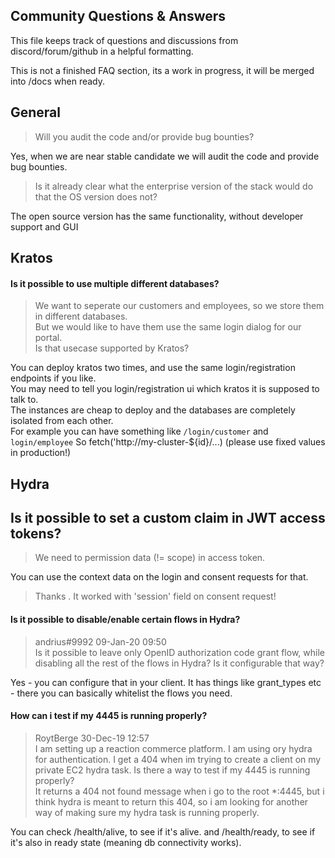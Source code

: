 ## Community Questions & Answers

This file keeps track of questions and discussions from discord/forum/github in
a helpful formatting.

This is not a finished FAQ section, its a work in progress, it will be merged
into /docs when ready.

## General

> Will you audit the code and/or provide bug bounties?

Yes, when we are near stable candidate we will audit the code and provide bug
bounties.

> Is it already clear what the enterprise version of the stack would do that the
> OS version does not?

The open source version has the same functionality, without developer support
and GUI

## Kratos

#### Is it possible to use multiple different databases?

> We want to seperate our customers and employees, so we store them in different
> databases.  
> But we would like to have them use the same login dialog for our portal.  
> Is that usecase supported by Kratos?

You can deploy kratos two times, and use the same login/registration endpoints
if you like.  
You may need to tell you login/registration ui which kratos it is supposed to
talk to.  
The instances are cheap to deploy and the databases are completely isolated from
each other.  
For example you can have something like `/login/customer` and `login/employee`
So fetch('http://my-cluster-\${id}/...) (please use fixed values in production!)

## Hydra

## Is it possible to set a custom claim in JWT access tokens?

> We need to permission data (!= scope) in access token.

You can use the context data on the login and consent requests for that.

> Thanks . It worked with 'session' field on consent request!

#### Is it possible to disable/enable certain flows in Hydra?

> andrius#9992 09-Jan-20 09:50  
> Is it possible to leave only OpenID authorization code grant flow, while
> disabling all the rest of the flows in Hydra? Is it configurable that way?

Yes - you can configure that in your client. It has things like grant_types
etc - there you can basically whitelist the flows you need.

#### How can i test if my 4445 is running properly?

> RoytBerge 30-Dec-19 12:57  
> I am setting up a reaction commerce platform. I am using ory hydra for
> authentication. I get a 404 when im trying to create a client on my private
> EC2 hydra task. Is there a way to test if my 4445 is running properly?  
> It returns a 404 not found message when i go to the root \*:4445, but i think
> hydra is meant to return this 404, so i am looking for another way of making
> sure my hydra task is running properly.

You can check /health/alive, to see if it's alive. and /health/ready, to see if
it's also in ready state (meaning db connectivity works).
